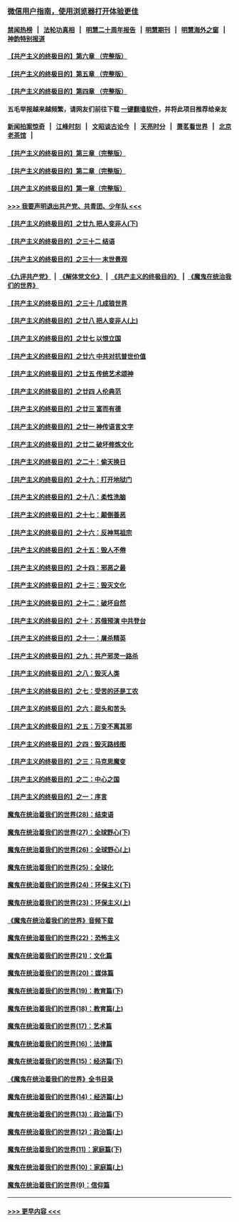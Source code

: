 ### [微信用户指南，使用浏览器打开体验更佳](https://github.com/gfw-breaker/banned-news1/blob/master/indexes/wechat-guide.md?t=0)
#### [禁闻热榜](热点新闻.md?t=0)  &nbsp;&nbsp;|&nbsp;&nbsp; [法轮功真相](https://github.com/gfw-breaker/truth/blob/master/README.md?t=0) &nbsp;&nbsp;|&nbsp;&nbsp; [明慧二十周年报告](https://github.com/gfw-breaker/mh-reports/blob/master/README.md?t=0) &nbsp;&nbsp;|&nbsp;&nbsp;[明慧期刊](https://github.com/gfw-breaker/mh-qikan) &nbsp;&nbsp;|&nbsp;&nbsp; [明慧海外之窗](https://github.com/gfw-breaker/mh-news/blob/master/README.md?t=0) &nbsp;&nbsp;|&nbsp;&nbsp; [神韵特别报道](https://github.com/gfw-breaker/mh-news/blob/master/shenyun.md?t=0)
#### [【共产主义的终极目的】第六章 （完整版）](../pages/nsc422/n11428913.md?t=02092333) 
#### [【共产主义的终极目的】第五章 （完整版）](../pages/nsc422/n11428912.md?t=02092333) 
#### [【共产主义的终极目的】第四章 （完整版）](../pages/nsc422/n11428907.md?t=02092333) 
#### 五毛举报越来越频繁，请网友们前往下载 [一键翻墙软件](https://github.com/gfw-breaker/ssr-accounts)，并将此项目推荐给亲友
#### [新闻拍案惊奇](https://github.com/gfw-breaker/banned-news1/blob/master/pages/link4.md) &nbsp;&nbsp;|&nbsp;&nbsp; [江峰时刻](https://github.com/gfw-breaker/banned-news1/blob/master/pages/link4.md) &nbsp;&nbsp;|&nbsp;&nbsp; [文昭谈古论今](https://github.com/gfw-breaker/banned-news1/blob/master/pages/link4.md) &nbsp;&nbsp;|&nbsp;&nbsp; [天亮时分](https://github.com/gfw-breaker/banned-news1/blob/master/pages/link4.md) &nbsp;&nbsp;|&nbsp;&nbsp; [萧茗看世界](https://github.com/gfw-breaker/banned-news1/blob/master/pages/link4.md) &nbsp;&nbsp;|&nbsp;&nbsp; [北京老茶馆](https://github.com/gfw-breaker/banned-news1/blob/master/pages/link4.md) &nbsp;&nbsp;|&nbsp;&nbsp; 
#### [【共产主义的终极目的】第三章（完整版）](../pages/nsc422/n11428848.md?t=02092333) 
#### [【共产主义的终极目的】第二章（完整版）](../pages/nsc422/n11428831.md?t=02092333) 
#### [【共产主义的终极目的】第一章（完整版）](../pages/nsc422/n11417651.md?t=02092333) 
#### [>>> 我要声明退出共产党、共青团、少年队 <<<](https://github.com/begood0513/goodnews/blob/master/quit/letter.md) 
#### [【共产主义的终极目的】之廿九 把人变非人(下)](../pages/nsc422/n11344140.md?t=02092333) 
#### [【共产主义的终极目的】之三十二 结语](../pages/nsc422/n11360535.md?t=02092333) 
#### [【共产主义的终极目的】之三十一 末世景观](../pages/nsc422/n11351129.md?t=02092333) 
#### [《九评共产党》](https://github.com/begood0513/9ping.md/blob/master/README.md) &nbsp;|&nbsp; [《解体党文化》](../../../../jtdwh.md/blob/master/README.md)  &nbsp;|&nbsp; [《共产主义的终极目的》](../../../../gczydzjmd.md/blob/master/README.md) &nbsp;|&nbsp; [《魔鬼在统治我们的世界》](../../../../mgztzwmdsj.md/blob/master/README.md) 
#### [【共产主义的终极目的】之三十 几成狼世界](../pages/nsc422/n11348280.md?t=02092333) 
#### [【共产主义的终极目的】之廿八 把人变非人(上)](../pages/nsc422/n11340492.md?t=02092333) 
#### [【共产主义的终极目的】之廿七 以恨立国](../pages/nsc422/n11336944.md?t=02092333) 
#### [【共产主义的终极目的】之廿六 中共对抗普世价值](../pages/nsc422/n11324785.md?t=02092333) 
#### [【共产主义的终极目的】之廿五 传统艺术颂神](../pages/nsc422/n11296396.md?t=02092333) 
#### [【共产主义的终极目的】之廿四 人伦典范](../pages/nsc422/n11296397.md?t=02092333) 
#### [【共产主义的终极目的】之廿三 富而有德](../pages/nsc422/n11283598.md?t=02092333) 
#### [【共产主义的终极目的】之廿一 神传语言文字](../pages/nsc422/n11263265.md?t=02092333) 
#### [【共产主义的终极目的】之廿二 破坏修炼文化](../pages/nsc422/n11245728.md?t=02092333) 
#### [【共产主义的终极目的】之二十：偷天换日](../pages/nsc422/n11238846.md?t=02092333) 
#### [【共产主义的终极目的】之十九：打开地狱门](../pages/nsc422/n11206376.md?t=02092333) 
#### [【共产主义的终极目的】之十八：柔性洗脑](../pages/nsc422/n11199994.md?t=02092333) 
#### [【共产主义的终极目的】之十七：颠倒善恶](../pages/nsc422/n11179782.md?t=02092333) 
#### [【共产主义的终极目的】之十六：反神骂祖宗](../pages/nsc422/n11166798.md?t=02092333) 
#### [【共产主义的终极目的】之十五：毁人不倦](../pages/nsc422/n11166792.md?t=02092333) 
#### [【共产主义的终极目的】之十四：邪恶之最](../pages/nsc422/n11150249.md?t=02092333) 
#### [【共产主义的终极目的】之十三：毁灭文化](../pages/nsc422/n11135227.md?t=02092333) 
#### [【共产主义的终极目的】之十二：破坏自然](../pages/nsc422/n11135214.md?t=02092333) 
#### [【共产主义的终极目的】之十：苏俄预演 中共登台](../pages/nsc422/n11118424.md?t=02092333) 
#### [【共产主义的终极目的】之十一：屠杀精英](../pages/nsc422/n11118442.md?t=02092333) 
#### [【共产主义的终极目的】之九：共产邪灵一路杀](../pages/nsc422/n11114139.md?t=02092333) 
#### [【共产主义的终极目的】之八：毁灭人类](../pages/nsc422/n11108503.md?t=02092333) 
#### [【共产主义的终极目的】之七：受苦的还是工农](../pages/nsc422/n11101809.md?t=02092333) 
#### [【共产主义的终极目的】之六：甜头和苦头](../pages/nsc422/n11096971.md?t=02092333) 
#### [【共产主义的终极目的】之五：万变不离其邪](../pages/nsc422/n11091285.md?t=02092333) 
#### [【共产主义的终极目的】之四：毁灭路线图](../pages/nsc422/n11086284.md?t=02092333) 
#### [【共产主义的终极目的】之三：马克思魔变](../pages/nsc422/n11061941.md?t=02092333) 
#### [【共产主义的终极目的】之二：中心之国](../pages/nsc422/n11047728.md?t=02092333) 
#### [【共产主义的终极目的】之一：序言](../pages/nsc422/n11086077.md?t=02092333) 
#### [魔鬼在统治着我们的世界(28)：结束语](../pages/nsc422/n10936246.md?t=02092333) 
#### [魔鬼在统治着我们的世界(27)：全球野心(下)](../pages/nsc422/n10928319.md?t=02092333) 
#### [魔鬼在统治着我们的世界(26)：全球野心(上)](../pages/nsc422/n10900318.md?t=02092333) 
#### [魔鬼在统治着我们的世界(25)：全球化](../pages/nsc422/n10788205.md?t=02092333) 
#### [魔鬼在统治着我们的世界(24)：环保主义(下)](../pages/nsc422/n10695307.md?t=02092333) 
#### [魔鬼在统治着我们的世界(23)：环保主义(上)](../pages/nsc422/n10688613.md?t=02092333) 
#### [《魔鬼在统治着我们的世界》音频下载](../pages/nsc422/n10635553.md?t=02092333) 
#### [魔鬼在统治着我们的世界(22)：恐怖主义](../pages/nsc422/n10614727.md?t=02092333) 
#### [魔鬼在统治着我们的世界(21)：文化篇](../pages/nsc422/n10597706.md?t=02092333) 
#### [魔鬼在统治着我们的世界(20)：媒体篇](../pages/nsc422/n10586579.md?t=02092333) 
#### [魔鬼在统治着我们的世界(19)：教育篇(下)](../pages/nsc422/n10564808.md?t=02092333) 
#### [魔鬼在统治着我们的世界(18)：教育篇(上)](../pages/nsc422/n10526970.md?t=02092333) 
#### [魔鬼在统治着我们的世界(17)：艺术篇](../pages/nsc422/n10499093.md?t=02092333) 
#### [魔鬼在统治着我们的世界(16)：法律篇](../pages/nsc422/n10485969.md?t=02092333) 
#### [魔鬼在统治着我们的世界(15)：经济篇(下)](../pages/nsc422/n10469975.md?t=02092333) 
#### [《魔鬼在统治着我们的世界》全书目录](../pages/nsc422/n10464261.md?t=02092333) 
#### [魔鬼在统治着我们的世界(14)：经济篇(上)](../pages/nsc422/n10457370.md?t=02092333) 
#### [魔鬼在统治着我们的世界(13)：政治篇(下)](../pages/nsc422/n10448270.md?t=02092333) 
#### [魔鬼在统治着我们的世界(12)：政治篇(上)](../pages/nsc422/n10444576.md?t=02092333) 
#### [魔鬼在统治着我们的世界(11)：家庭篇(下)](../pages/nsc422/n10440961.md?t=02092333) 
#### [魔鬼在统治着我们的世界(10)：家庭篇(上)](../pages/nsc422/n10435448.md?t=02092333) 
#### [魔鬼在统治着我们的世界(9)：信仰篇](../pages/nsc422/n10432159.md?t=02092333) 

----
#### [ >>> 更早内容 <<< ](../indexes/nsc422-earlier.md)
